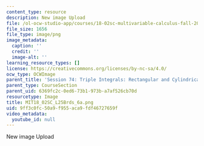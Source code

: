 ```yaml
---
content_type: resource
description: New image Upload
file: /ol-ocw-studio-app/courses/18-02sc-multivariable-calculus-fall-2010/9ff3c0fc50a9f955aca9fdf46727659f_MIT18_02SC_L25Brds_6a.png
file_size: 1656
file_type: image/png
image_metadata:
  caption: ''
  credit: ''
  image-alt: ''
learning_resource_types: []
license: https://creativecommons.org/licenses/by-nc-sa/4.0/
ocw_type: OCWImage
parent_title: 'Session 74: Triple Integrals: Rectangular and Cylindrical Coordinates'
parent_type: CourseSection
parent_uid: 6369fc2c-0ed6-73b1-973b-a7af526cb70d
resourcetype: Image
title: MIT18_02SC_L25Brds_6a.png
uid: 9ff3c0fc-50a9-f955-aca9-fdf46727659f
video_metadata:
  youtube_id: null
---
```

New image Upload